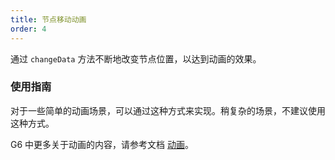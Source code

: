 ```yaml
---
title: 节点移动动画
order: 4
---
```


通过 `changeData` 方法不断地改变节点位置，以达到动画的效果。

### 使用指南

对于一些简单的动画场景，可以通过这种方式来实现。稍复杂的场景，不建议使用这种方式。

G6 中更多关于动画的内容，请参考文档 [动画](/zh/docs/manual/middle/animation)。
